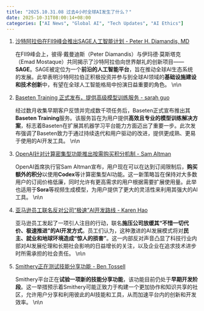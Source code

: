 ```yaml
---
title: "2025.10.31.08 过去4小时全球AI发生了什么？"
date: 2025-10-31T08:00:14+08:00
categories: ["AI News", "Global AI", "Tech Updates", "AI Ethics"]
---
```


1.  [沙特阿拉伯在FII9峰会推出SAGE人工智能计划 - Peter H. Diamandis, MD](https://x.com/PeterDiamandis/status/1984031235832992174)

    在FII9峰会上，彼得·戴曼迪斯（Peter Diamandis）与伊玛德·莫斯塔克（Emad Mostaque）共同揭示了沙特阿拉伯向世界献礼的创新项目——**SAGE**。SAGE被定位为一个**前沿的人工智能平台**，旨在推动全球AI生态系统的发展。此举表明沙特阿拉伯正积极投资并参与到全球AI领域的**基础设施建设和技术创新**中，有望在全球人工智能格局中扮演日益重要的角色。
    \n\n
2.  [Baseten Training 正式发布，提供高级模型训练服务 - sarah guo](https://x.com/saranormous/status/1984028331084542131)

    经过数月收集早期客户反馈并完成数千项任务后，Baseten正式宣布推出其**Baseten Training**服务。该服务旨在为用户提供**高效且专业的模型训练解决方案**，标志着Baseten在扩展其机器学习平台能力方面迈出了重要一步。此次发布强调了Baseten致力于通过持续迭代和用户驱动的改进，提供更成熟、更易于使用的AI开发工具。
    \n\n
3.  [OpenAI针对计算密集型功能推出按需购买积分机制 - Sam Altman](https://x.com/sama/status/1983998115603734843)

    OpenAI首席执行官Sam Altman宣布，用户现在可以在达到订阅限制后，**购买额外的积分**以使用**Codex**等计算密集型AI功能。这一新策略旨在保持对大多数用户的订阅价格低廉，同时允许有更高需求的用户根据需要扩展使用量。此举也适用于**Sora**等视频生成模型，为用户提供了更大的灵活性来利用其强大的AI工具。
    \n\n
4.  [亚马逊员工联名反对公司“极速”AI开发路线 - Karen Hao](https://x.com/_KarenHao/status/1983999086681624953)

    亚马逊员工发起了一项引人注目的行动，联名**施压公司放缓其“不惜一切代价、极速推进”的AI开发方式**。员工们认为，这种激进的AI发展模式将对**民主、就业和地球环境造成“惊人的损害”**。这一内部反对声音凸显了科技行业内部对AI发展伦理和长期社会影响的日益增长的关注，以及企业在追求技术进步时所需承担的社会责任。
    \n\n
5.  [Smithery正在测试技能分享功能 - Ben Tossell](https://x.com/bentossell/status/1984010549215293703)

    Smithery平台正在**试验一项新的技能分享功能**，该功能目前仍处于**早期开发阶段**。这一举措预示着Smithery可能正致力于构建一个更加协作和知识共享的社区，允许用户分享和利用彼此的AI技能和工具，从而加速平台内的创新和开发效率。
    \n\n